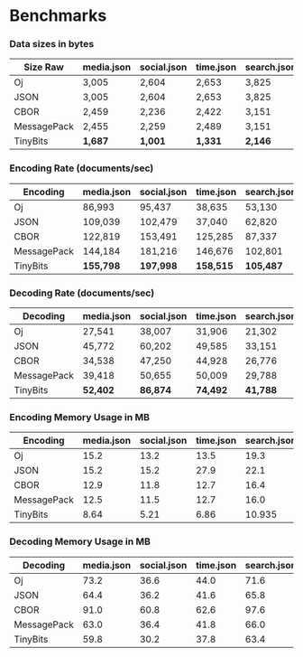 # Benchmarks

### Data sizes in bytes

| Size Raw    | media.json | social.json | time.json | search.json | api.json | users/json | transactions.json | config.json | events.json | geospatial.json | telemetry.json |
| ----------- | ---------- | ----------- | --------- | ----------- | -------- | ---------- | ----------------- | ----------- | ----------- | --------------- | -------------- |
| Oj          | 3,005       | 2,604        | 2,653      | 3,825        | 2,996     | 2,896       | 2,575              | 2,762        | 2,959        | 3,627            | 4,153           |
| JSON        | 3,005       | 2,604        | 2,653      | 3,825        | 2,996     | 2,896       | 2,575              | 2,762        | 2,959        | 3,627            | 4,153           |
| CBOR        | 2,459       | 2,236        | 2,422      | 3,151        | 2,525     | 2,328       | 2,140              | 2,145        | 2,562        | 3,196            | 3,713           |
| MessagePack | 2,455       | 2,259        | 2,489      | 3,151        | 2,521     | 2,323       | 2,182              | 2,135        | 2,560        | 3,259            | 3,692           |
| TinyBits    | **1,687**       | **1,001**        | **1,331**      | **2,146**        | **1,842**     | **1,368**       | **1,101**              | **7,07**         | **1,626**        | **1,752**            | **1,478**           |

### Encoding Rate (documents/sec)

| Encoding    | media.json | social.json | time.json | search.json | api.json | users/json | transactions.json | config.json | events.json | geospatial.json | telemetry.json |
| ----------- | ---------- | ----------- | --------- | ----------- | -------- | ---------- | ----------------- | ----------- | ----------- | --------------- | -------------- |
| Oj          | 86,993      | 95,437       | 38,635     | 53,130       | 78,890    | 68,131      | 67,437             | 73,945       | 82,138       | 16,452           | 41,400          |
| JSON        | 109,039     | 102,479      | 37,040     | 62,820       | 91,719    | 84,072      | 73,791             | 93,755       | 93,074       | 14,383           | 50,471          |
| CBOR        | 122,819     | 153,491      | 125,285    | 87,337       | 101,989   | 91,575      | 111,679            | 96,180       | 120,231      | 63,236           | 86,545          |
| MessagePack | 144,184     | 181,216      | 146,676    | 102,801      | 110,180   | 108,155     | 125,264            | 114,011      | 146,385      | 72,470           | 113,548         |
| TinyBits    | **155,798**     | **197,998**      | **158,515**    | **105,487**      | **124,802**   | **115,862**     | **145,434**            | **133,587**      | **152,479**      | **76,956**           | **118,673**         |

### Decoding Rate (documents/sec)

| Decoding    | media.json | social.json | time.json | search.json | api.json | users/json | transactions.json | config.json | events.json | geospatial.json | telemetry.json |
| ----------- | ---------- | ----------- | --------- | ----------- | -------- | ---------- | ----------------- | ----------- | ----------- | --------------- | -------------- |
| Oj          | 27,541      | 38,007       | 31,906     | 21,302       | 23,911    | 22,187      | 24,692             | 24,659       | 28,805       | 15,505           | 19,572          |
| JSON        | 45,772      | 60,202       | 49,585     | 33,151       | 33,937    | 37,867      | 41,077             | 44,092       | 40,616       | 25,555           | 34,640          |
| CBOR        | 34,538      | 47,250       | 44,928     | 26,776       | 30,767    | 27,782      | 30,357             | 30,275       | 36,017       | 21,589           | 23,108          |
| MessagePack | 39,418      | 50,655       | 50,009     | 29,788       | 31,670    | 29,914      | 35,176             | 33,236       | 39,032       | 22,616           | 28,196          |
| TinyBits    | **52,402**      | **86,874**       | **74,492**     | **41,788**       | **48,389**    | **51,399**      | **51,512**             | **64,675**       | **57,601**       | **40,977**           | **44,576**          |

### Encoding Memory Usage in MB

| Encoding    | media.json | social.json | time.json | search.json | api.json | users/json | transactions.json | config.json | events.json | geospatial.json | telemetry.json |
| ----------- | ---------- | ----------- | --------- | ----------- | -------- | ---------- | ----------------- | ----------- | ----------- | --------------- | -------------- |
| Oj          | 15.2       | 13.2        | 13.5      | 19.3        | 15.2     | 14.7       | 13.1              | 14.0        | 15.0        | 18.3            | 21.0           |
| JSON        | 15.2       | 15.2        | 27.9      | 22.1        | 16.4     | 14.7       | 15.1              | 14.0        | 15.4        | 43.9            | 25.0           |
| CBOR        | 12.9       | 11.8        | 12.7      | 16.4        | 13.2     | 12.2       | 11.3              | 11.3        | 13.4        | 16.6            | 19.2           |
| MessagePack | 12.5       | 11.5        | 12.7      | 16.0        | 12.8     | 11.8       | 11.1              | 10.9        | 13.0        | 16.5            | 18.7           |
| TinyBits    | 8.64       | 5.21        | 6.86      | 10.935      | 9.41     | 7.04       | 5.71              | 3.74        | 8.335       | 8.96            | 7.595          |

### Decoding Memory Usage in MB

| Decoding    | media.json | social.json | time.json | search.json | api.json | users/json | transactions.json | config.json | events.json | geospatial.json | telemetry.json |
| ----------- | ---------- | ----------- | --------- | ----------- | -------- | ---------- | ----------------- | ----------- | ----------- | --------------- | -------------- |
| Oj          | 73.2       | 36.6        | 44.0      | 71.6        | 50.2     | 51.8       | 56.8              | 45.2        | 41.0        | 79.4            | 48.2           |
| JSON        | 64.4       | 36.2        | 41.6      | 65.8        | 49.4     | 51.4       | 54.0              | 44.8        | 40.6        | 73.0            | 45.4           |
| CBOR        | 91.0       | 60.8        | 62.6      | 97.6        | 78.2     | 80.0       | 79.0              | 73.4        | 62.4        | 111.2           | 88.0           |
| MessagePack | 63.0       | 36.4        | 41.8      | 66.0        | 49.6     | 51.6       | 52.6              | 45.0        | 40.8        | 73.2            | 44.0           |
| TinyBits    | 59.8       | 30.2        | 37.8      | 63.4        | 45.8     | 46         | 47.2              | 38.6        | 36.4        | 72.2            | 39.4           |
